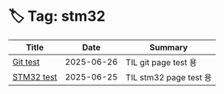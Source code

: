 # 🏷️ Tag: stm32

| Title | Date | Summary |
|-------|------|---------|
| [Git test](2025/06/26-git-test.md) | 2025-06-26 | TIL git page test 용 |
| [STM32 test](2025/06/25-stm32-test.md) | 2025-06-25 | TIL stm32 page test 용 |
